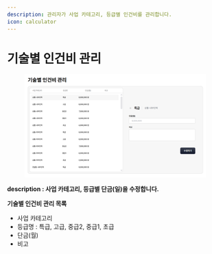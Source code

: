 ```yaml
---
description: 관리자가 사업 카테고리, 등급별 인건비를 관리합니다.
icon: calculator
---
```


# 기술별 인건비 관리

<figure><img src="../.gitbook/assets/image.png" alt=""><figcaption></figcaption></figure>

**description : 사업 카테고리, 등급별 단금(일)을 수정합니다.**



**기술별 인건비 관리 목록**

* 사업 카테고리
* 등급명 : 특급, 고급, 중급2, 중급1, 초급
* 단금(월)
* 비고
